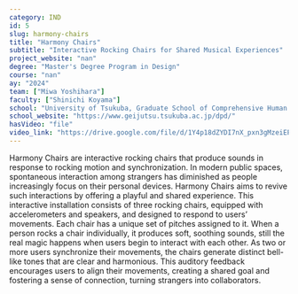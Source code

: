 ```yaml
---
category: IND
id: 5
slug: harmony-chairs
title: "Harmony Chairs"
subtitle: "Interactive Rocking Chairs for Shared Musical Experiences"
project_website: "nan"
degree: "Master's Degree Program in Design"
course: "nan"
ay: "2024"
team: ["Miwa Yoshihara"]
faculty: ["Shinichi Koyama"]
school: "University of Tsukuba, Graduate School of Comprehensive Human Sciences , Tsukuba, Japan"
school_website: "https://www.geijutsu.tsukuba.ac.jp/dpd/"
hasVideo: "file"
video_link: "https://drive.google.com/file/d/1Y4p18dZYDI7nX_pxn3gMzeiEP1VUwRBT/view?usp=sharing"
---
```


Harmony Chairs are interactive rocking chairs that produce sounds in response to rocking motion and synchronization. In modern public spaces, spontaneous interaction among strangers has diminished as people increasingly focus on their personal devices. Harmony Chairs aims to revive such interactions by offering a playful and shared experience. This interactive installation consists of three rocking chairs, equipped with accelerometers and speakers, and designed to respond to users’ movements. Each chair has a unique set of pitches assigned to it. When a person rocks a chair individually, it produces soft, soothing sounds, still the real magic happens when users begin to interact with each other. As two or more users synchronize their movements, the chairs generate distinct bell-like tones that are clear and harmonious. This auditory feedback encourages users to align their movements, creating a shared goal and fostering a sense of connection, turning strangers into collaborators.
